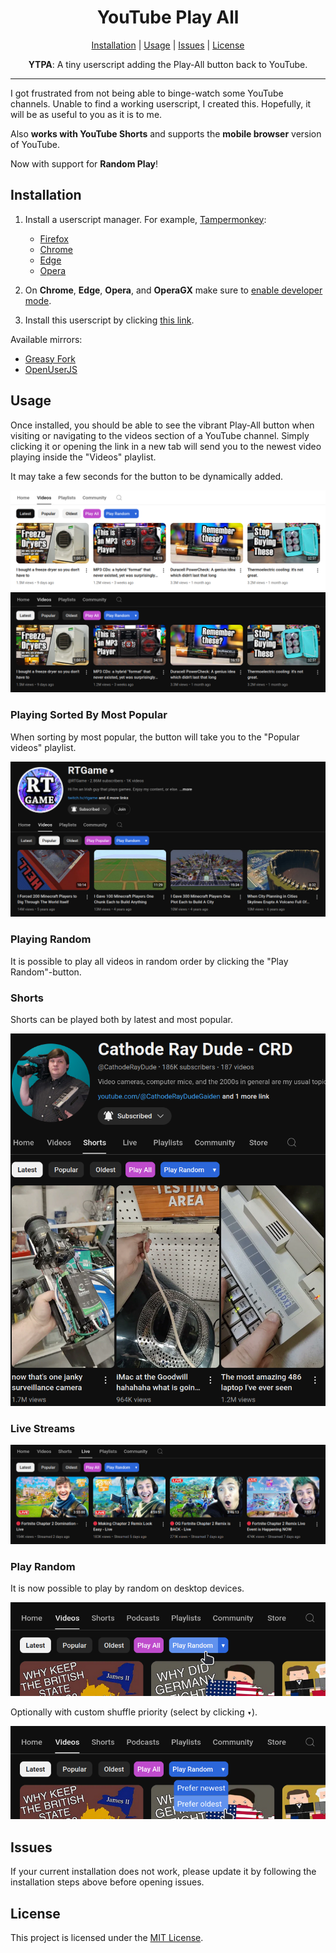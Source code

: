 <div align="center">
    <h1>YouTube Play All</h1>
    <a href="#installation">Installation</a> |
    <a href="#usage">Usage</a> |
    <a href="#issues">Issues</a> |
    <a href="#license">License</a>
    <p>
        <strong>YTPA</strong>: A tiny userscript adding the Play-All button back to YouTube.
    </p>
</div>

---

I got frustrated from not being able to binge-watch some YouTube channels. Unable to find a working userscript, I created this. Hopefully, it will be as useful to you as it is to me.

Also **works with YouTube Shorts** and supports the **mobile browser** version of YouTube.

Now with support for **Random Play**!

## Installation

1. Install a userscript manager. For example, [Tampermonkey](https://www.tampermonkey.net/):
   - [Firefox](https://addons.mozilla.org/en/firefox/addon/tampermonkey/)<br>
   - [Chrome](https://chrome.google.com/webstore/detail/tampermonkey/dhdgffkkebhmkfjojejmpbldmpobfkfo)<br>
   - [Edge](https://microsoftedge.microsoft.com/addons/detail/tampermonkey/iikmkjmpaadaobahmlepeloendndfphd)<br>
   - [Opera](https://addons.opera.com/en/extensions/details/tampermonkey-beta/)<br>

2. On **Chrome**, **Edge**, **Opera**, and **OperaGX** make sure to [enable developer mode](https://www.tampermonkey.net/faq.php#Q209).

3. Install this userscript by clicking [this link](../../raw/main/script.user.js).

Available mirrors:
   - [Greasy Fork](https://greasyfork.org/en/scripts/490557-youtube-play-all)
   - [OpenUserJS](https://openuserjs.org/scripts/RobertWesner/YouTube_Play_All)


## Usage

Once installed, you should be able to see the vibrant Play-All button when visiting or navigating to the videos section of a YouTube channel.
Simply clicking it or opening the link in a new tab will send you to the newest video playing inside the "Videos" playlist.

It may take a few seconds for the button to be dynamically added.

![screenshot.png](./readme/screenshot.png)
![screenshot_dark.png](./readme/screenshot_dark.png)


### Playing Sorted By Most Popular

When sorting by most popular, the button will take you to the "Popular videos" playlist.

![popular.png](readme/popular.png)


### Playing Random

It is possible to play all videos in random order by clicking the "Play Random"-button.


### Shorts

Shorts can be played both by latest and most popular.

![shorts.png](./readme/shorts.png)


### Live Streams

![live.png](./readme/live.png)


### Play Random

It is now possible to play by random on desktop devices.

![play_random.png](./readme/play_random.png)

Optionally with custom shuffle priority (select by clicking `▾`).

![play_random_custom.png](./readme/play_random_custom.png)


## Issues

If your current installation does not work, please update it by following the installation steps above before opening issues.


## License

This project is licensed under the [MIT License](../../raw/main/LICENSE.txt).
